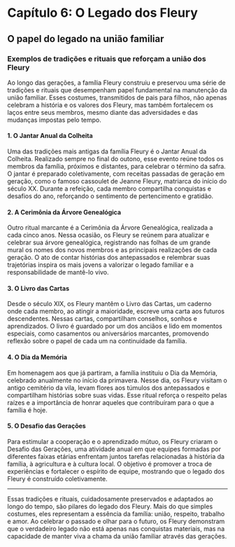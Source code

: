 # Capítulo 6: O Legado dos Fleury

## O papel do legado na união familiar

### Exemplos de tradições e rituais que reforçam a união dos Fleury

Ao longo das gerações, a família Fleury construiu e preservou uma série de tradições e rituais que desempenham papel fundamental na manutenção da união familiar. Esses costumes, transmitidos de pais para filhos, não apenas celebram a história e os valores dos Fleury, mas também fortalecem os laços entre seus membros, mesmo diante das adversidades e das mudanças impostas pelo tempo.

#### 1. O Jantar Anual da Colheita

Uma das tradições mais antigas da família Fleury é o Jantar Anual da Colheita. Realizado sempre no final do outono, esse evento reúne todos os membros da família, próximos e distantes, para celebrar o término da safra. O jantar é preparado coletivamente, com receitas passadas de geração em geração, como o famoso cassoulet de Jeanne Fleury, matriarca do início do século XX. Durante a refeição, cada membro compartilha conquistas e desafios do ano, reforçando o sentimento de pertencimento e gratidão.

#### 2. A Cerimônia da Árvore Genealógica

Outro ritual marcante é a Cerimônia da Árvore Genealógica, realizada a cada cinco anos. Nessa ocasião, os Fleury se reúnem para atualizar e celebrar sua árvore genealógica, registrando nas folhas de um grande mural os nomes dos novos membros e as principais realizações de cada geração. O ato de contar histórias dos antepassados e relembrar suas trajetórias inspira os mais jovens a valorizar o legado familiar e a responsabilidade de mantê-lo vivo.

#### 3. O Livro das Cartas

Desde o século XIX, os Fleury mantêm o Livro das Cartas, um caderno onde cada membro, ao atingir a maioridade, escreve uma carta aos futuros descendentes. Nessas cartas, compartilham conselhos, sonhos e aprendizados. O livro é guardado por um dos anciãos e lido em momentos especiais, como casamentos ou aniversários marcantes, promovendo reflexão sobre o papel de cada um na continuidade da família.

#### 4. O Dia da Memória

Em homenagem aos que já partiram, a família instituiu o Dia da Memória, celebrado anualmente no início da primavera. Nesse dia, os Fleury visitam o antigo cemitério da vila, levam flores aos túmulos dos antepassados e compartilham histórias sobre suas vidas. Esse ritual reforça o respeito pelas raízes e a importância de honrar aqueles que contribuíram para o que a família é hoje.

#### 5. O Desafio das Gerações

Para estimular a cooperação e o aprendizado mútuo, os Fleury criaram o Desafio das Gerações, uma atividade anual em que equipes formadas por diferentes faixas etárias enfrentam juntos tarefas relacionadas à história da família, à agricultura e à cultura local. O objetivo é promover a troca de experiências e fortalecer o espírito de equipe, mostrando que o legado dos Fleury é construído coletivamente.

---

Essas tradições e rituais, cuidadosamente preservados e adaptados ao longo do tempo, são pilares do legado dos Fleury. Mais do que simples costumes, eles representam a essência da família: união, respeito, trabalho e amor. Ao celebrar o passado e olhar para o futuro, os Fleury demonstram que o verdadeiro legado não está apenas nas conquistas materiais, mas na capacidade de manter viva a chama da união familiar através das gerações.